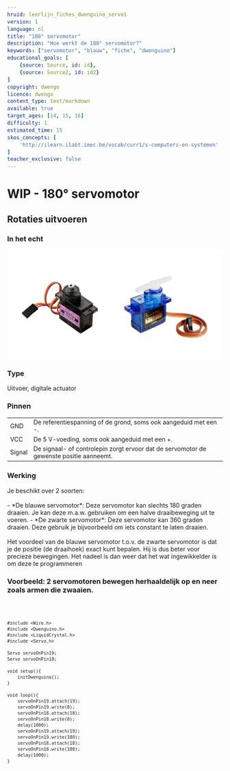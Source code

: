 ```yaml
---
hruid: leerlijn_fiches_dwenguino_servo1
version: 1
language: nl
title: "180° servomotor"
description: "Hoe werkt de 180° servomotor?"
keywords: ["servomotor", "blauw", "fiche", "dwenguino"]
educational_goals: [
    {source: Source, id: id}, 
    {source: Source2, id: id2}
]
copyright: dwengo
licence: dwengo
content_type: text/markdown
available: true
target_ages: [14, 15, 16]
difficulty: 1
estimated_time: 15
skos_concepts: [
    'http://ilearn.ilabt.imec.be/vocab/curr1/s-computers-en-systemen'
]
teacher_exclusive: false
---
```


<div class="dwengo_content fiche">
    <h1 class="title">WIP - 180° servomotor</h1>
    <h2 class="subtitle">Rotaties uitvoeren</h2>
    <div class="items">
        <div class="info_item item">
            <h3 class="info_item_title">In het echt</h3>
            <p class="info_item_content">
                <img src="img/servos.png" alt="Een afbeelding van de servomotoren." title="Een afbeelding van de servomotoren."></img>
            </p>
        </div>
        <div class="info_item item">
            <h3 class="info_item_title">Type</h3>
            <p class="info_item_content">
                Uitvoer, digitale actuator 
            </p>
        </div>
        <div class="info_item item">
            <h3 class="info_item_title">Pinnen</h3>
            <p class="info_item_content">
                <table>
                    <tr><td>GND</td><td>De referentiespanning of de grond, soms ook aangeduid met een -.</td></tr>
                    <tr><td>VCC</td><td>De 5 V-voeding, soms ook aangeduid met een +.</td></tr>
                    <tr><td>Signal</td><td>De signaal- of controlepin zorgt ervoor dat de servomotor de gewenste positie aanneemt.</td></tr>
                </table>
            </p>
        </div>
        <div class="info_item item">
            <h3 class="info_item_title">Werking</h3>
            <p class="info_item_content">
                Je beschikt over 2 soorten:<br>
                <br>
                - *De blauwe servomotor*: Deze servomotor kan slechts 180 graden draaien. Je kan deze m.a.w. gebruiken om een halve draaibeweging uit te voeren.
                - *De zwarte servomotor*: Deze servomotor kan 360 graden draaien. Deze gebruik je bijvoorbeeld om iets constant te laten draaien.<br>
                <br>
                Het voordeel van de blauwe servomotor t.o.v. de zwarte servomotor is dat je de positie (de draaihoek) exact kunt bepalen. Hij is dus beter voor precieze bewegingen. Het nadeel is dan weer dat het wat ingewikkelder is om deze te programmeren
        </div>
        <div class="example_item item">
            <h3 class="example_item_title">Voorbeeld: 2 servomotoren bewegen herhaaldelijk op en neer zoals armen die zwaaien.</h3>
            <p class="example_item_content">
<pre>
<code class="language-arduino">
    
    #include <Wire.h>
    #include <Dwenguino.h>
    #include <LiquidCrystal.h>
    #include <Servo.h>

    Servo servoOnPin19;
    Servo servoOnPin18;

    void setup(){
        initDwenguino();
    }

    void loop(){
        servoOnPin19.attach(19);
        servoOnPin19.write(0);
        servoOnPin18.attach(18);
        servoOnPin18.write(0);
        delay(1000);
        servoOnPin19.attach(19);
        servoOnPin19.write(180);
        servoOnPin18.attach(18);
        servoOnPin18.write(180);
        delay(1000);
    }
</code>
</pre> 
            </p>
        </div>
    </div>
</div>



